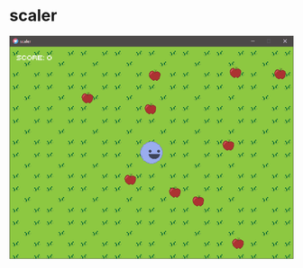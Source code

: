# scaler
<img width="802" alt="scaler" src="https://github.com/spritebeast/love_dev/blob/main/scaler/scaler.gif">
